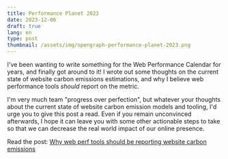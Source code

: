 ```yaml
---
title: Performance Planet 2023
date: 2023-12-06
draft: true
lang: en
type: post
thumbnail: /assets/img/opengraph-performance-planet-2023.png
---
```


I've been wanting to write something for the Web Performance Calendar for years, and finally got around to it! I wrote out some thoughts on the current state of website carbon emissions estimations, and why I believe web performance tools _should_ report on the metric.

I'm very much team "progress over perfection", but whatever your thoughts about the current state of website carbon emission models and tooling, I'd urge you to give this post a read. Even if you remain unconvinced afterwards, I hope it can leave you with some other actionable steps to take so that we can decrease the real world impact of our online presence.

Read the post: [Why web perf tools should be reporting website carbon emissions](https://calendar.perfplanet.com/2023/why-web-perf-tools-should-be-reporting-website-carbon-emissions/)
